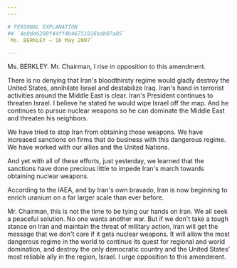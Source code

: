 ```yaml
---
---

# PERSONAL EXPLANATION
## `4e0de6208f44ff4b46751816bdb07a05`
`Ms. BERKLEY — 16 May 2007`

---
```



Ms. BERKLEY. Mr. Chairman, I rise in opposition to this amendment.

There is no denying that Iran's bloodthirsty regime would gladly 
destroy the United States, annihilate Israel and destabilize Iraq. 
Iran's hand in terrorist activities around the Middle East is clear. 
Iran's President continues to threaten Israel. I believe he stated he 
would wipe Israel off the map. And he continues to pursue nuclear 
weapons so he can dominate the Middle East and threaten his neighbors.

We have tried to stop Iran from obtaining those weapons. We have 
increased sanctions on firms that do business with this dangerous 
regime. We have worked with our allies and the United Nations.

And yet with all of these efforts, just yesterday, we learned that 
the sanctions have done precious little to impede Iran's march towards 
obtaining nuclear weapons.



According to the IAEA, and by Iran's own bravado, Iran is now 
beginning to enrich uranium on a far larger scale than ever before.

Mr. Chairman, this is not the time to be tying our hands on Iran. We 
all seek a peaceful solution. No one wants another war. But if we don't 
take a tough stance on Iran and maintain the threat of military action, 
Iran will get the message that we don't care if it gets nuclear 
weapons. It will allow the most dangerous regime in the world to 
continue its quest for regional and world domination, and destroy the 
only democratic country and the United States' most reliable ally in 
the region, Israel. I urge opposition to this amendment.